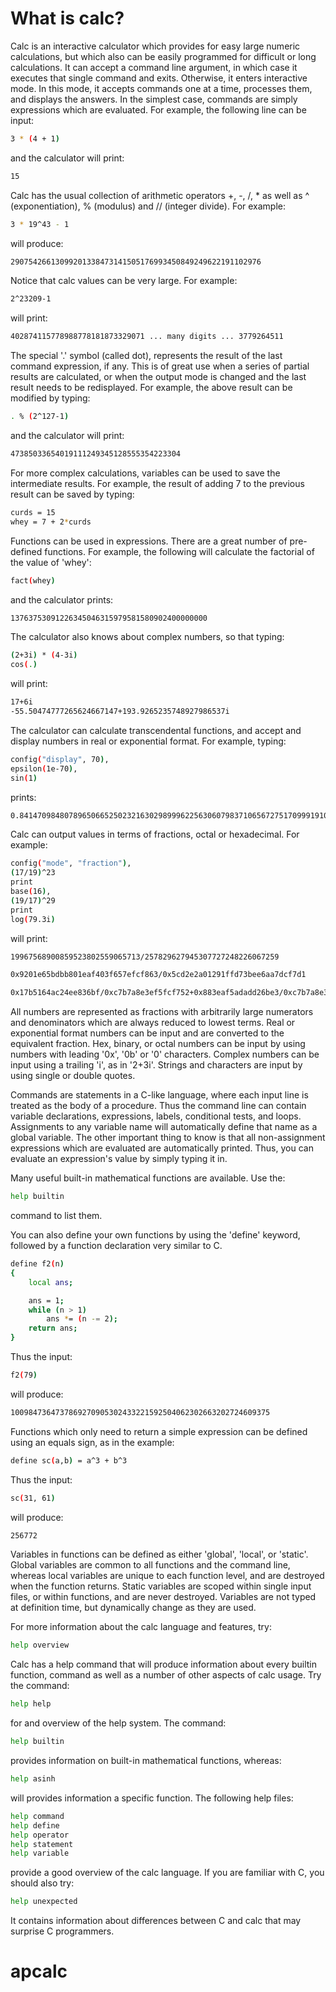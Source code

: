 # What is calc?

Calc is an interactive calculator which provides for easy large
numeric calculations, but which also can be easily programmed
for difficult or long calculations.	 It can accept a command line
argument, in which case it executes that single command and exits.
Otherwise, it enters interactive mode.  In this mode, it accepts
commands one at a time, processes them, and displays the answers.
In the simplest case, commands are simply expressions which are
evaluated.  For example, the following line can be input:

```sh
3 * (4 + 1)
```

and the calculator will print:

```sh
15
```

Calc has the usual collection of arithmetic operators +, -, /, * as
well as ^ (exponentiation), % (modulus) and // (integer divide).
For example:

```sh
3 * 19^43 - 1
```

will produce:

```sh
29075426613099201338473141505176993450849249622191102976
```

Notice that calc values can be very large.  For example:

```sh
2^23209-1
```

will print:

```sh
402874115778988778181873329071 ... many digits ... 3779264511
```

The special '.' symbol (called dot), represents the result of the
last command expression, if any.  This is of great use when a series
of partial results are calculated, or when the output mode is changed
and the last result needs to be redisplayed.  For example, the above
result can be modified by typing:

```sh
. % (2^127-1)
```

and the calculator will print:

```sh
47385033654019111249345128555354223304
```

For more complex calculations, variables can be used to save the
intermediate results.  For example, the result of adding 7 to the
previous result can be saved by typing:

```sh
curds = 15
whey = 7 + 2*curds
```

Functions can be used in expressions.  There are a great number of
pre-defined functions.  For example, the following will calculate
the factorial of the value of 'whey':

```sh
fact(whey)
```

and the calculator prints:

```sh
13763753091226345046315979581580902400000000
```

The calculator also knows about complex numbers, so that typing:

```sh
(2+3i) * (4-3i)
cos(.)
```

will print:

```sh
17+6i
-55.50474777265624667147+193.9265235748927986537i
```

The calculator can calculate transcendental functions, and accept and
display numbers in real or exponential format. For example, typing:

```sh
config("display", 70),
epsilon(1e-70),
sin(1)
```

prints:

```sh
0.8414709848078965066525023216302989996225630607983710656727517099919104
```

Calc can output values in terms of fractions, octal or hexadecimal.
For example:

```sh
config("mode", "fraction"),
(17/19)^23
print
base(16),
(19/17)^29
print
log(79.3i)
```

 will print:

```sh
19967568900859523802559065713/257829627945307727248226067259

0x9201e65bdbb801eaf403f657efcf863/0x5cd2e2a01291ffd73bee6aa7dcf7d1

0x17b5164ac24ee836bf/0xc7b7a8e3ef5fcf752+0x883eaf5adadd26be3/0xc7b7a8e3ef5fcf752i
```

All numbers are represented as fractions with arbitrarily large
numerators and denominators which are always reduced to lowest terms.
Real or exponential format numbers can be input and are converted
to the equivalent fraction.  Hex, binary, or octal numbers can be
input by using numbers with leading '0x', '0b' or '0' characters.
Complex numbers can be input using a trailing 'i', as in '2+3i'.
Strings and characters are input by using single or double quotes.

Commands are statements in a C-like language, where each input
line is treated as the body of a procedure.  Thus the command
line can contain variable declarations, expressions, labels,
conditional tests, and loops.  Assignments to any variable name
will automatically define that name as a global variable.  The
other important thing to know is that all non-assignment expressions
which are evaluated are automatically printed.  Thus, you can evaluate
an expression's value by simply typing it in.

Many useful built-in mathematical functions are available.  Use the:

```sh
help builtin
```

command to list them.

You can also define your own functions by using the 'define' keyword,
followed by a function declaration very similar to C.

```sh
define f2(n)
{
	local ans;

	ans = 1;
	while (n > 1)
		ans *= (n -= 2);
	return ans;
}
```

Thus the input:

```sh
f2(79)
```

will produce:

```sh
1009847364737869270905302433221592504062302663202724609375
```

Functions which only need to return a simple expression can be defined
using an equals sign, as in the example:

```sh
define sc(a,b) = a^3 + b^3
```

Thus the input:

```sh
sc(31, 61)
```

will produce:

```sh
256772
```

Variables in functions can be defined as either 'global', 'local',
or 'static'.  Global variables are common to all functions and the
command line, whereas local variables are unique to each function
level, and are destroyed when the function returns.  Static variables
are scoped within single input files, or within functions, and are
never destroyed.  Variables are not typed at definition time, but
dynamically change as they are used.

For more information about the calc language and features, try:

```sh
help overview
```

Calc has a help command that will produce information about
every builtin function, command as well as a number of other
aspects of calc usage.  Try the command:

```sh
help help
```

for and overview of the help system.  The command:

```sh
help builtin
```

provides information on built-in mathematical functions, whereas:

```sh
help asinh
```

will provides information a specific function.  The following
help files:

```sh
help command
help define
help operator
help statement
help variable
```

provide a good overview of the calc language.  If you are familiar
with C, you should also try:

```sh
help unexpected
```

It contains information about differences between C and calc
that may surprise C programmers.
# apcalc
